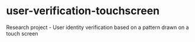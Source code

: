 # user-verification-touchscreen
Research project - User identity verification based on a pattern drawn on a touch screen
